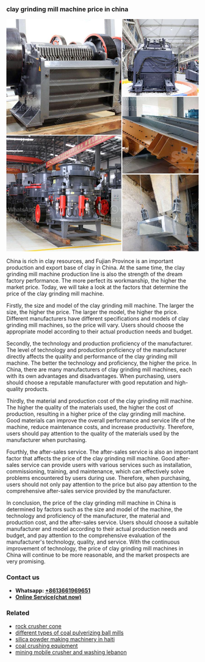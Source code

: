 <h3>clay grinding mill machine price in china</h3><img src='1708497356.jpg' alt=''><p>China is rich in clay resources, and Fujian Province is an important production and export base of clay in China. At the same time, the clay grinding mill machine production line is also the strength of the dream factory performance. The more perfect its workmanship, the higher the market price. Today, we will take a look at the factors that determine the price of the clay grinding mill machine.</p><p>Firstly, the size and model of the clay grinding mill machine. The larger the size, the higher the price. The larger the model, the higher the price. Different manufacturers have different specifications and models of clay grinding mill machines, so the price will vary. Users should choose the appropriate model according to their actual production needs and budget.</p><p>Secondly, the technology and production proficiency of the manufacturer. The level of technology and production proficiency of the manufacturer directly affects the quality and performance of the clay grinding mill machine. The better the technology and proficiency, the higher the price. In China, there are many manufacturers of clay grinding mill machines, each with its own advantages and disadvantages. When purchasing, users should choose a reputable manufacturer with good reputation and high-quality products.</p><p>Thirdly, the material and production cost of the clay grinding mill machine. The higher the quality of the materials used, the higher the cost of production, resulting in a higher price of the clay grinding mill machine. Good materials can improve the overall performance and service life of the machine, reduce maintenance costs, and increase productivity. Therefore, users should pay attention to the quality of the materials used by the manufacturer when purchasing.</p><p>Fourthly, the after-sales service. The after-sales service is also an important factor that affects the price of the clay grinding mill machine. Good after-sales service can provide users with various services such as installation, commissioning, training, and maintenance, which can effectively solve problems encountered by users during use. Therefore, when purchasing, users should not only pay attention to the price but also pay attention to the comprehensive after-sales service provided by the manufacturer.</p><p>In conclusion, the price of the clay grinding mill machine in China is determined by factors such as the size and model of the machine, the technology and proficiency of the manufacturer, the material and production cost, and the after-sales service. Users should choose a suitable manufacturer and model according to their actual production needs and budget, and pay attention to the comprehensive evaluation of the manufacturer's technology, quality, and service. With the continuous improvement of technology, the price of clay grinding mill machines in China will continue to be more reasonable, and the market prospects are very promising.</p><h3>Contact us</h3><ul><li><strong>Whatsapp:&nbsp;<a href="https://wa.me/8613661969651">+8613661969651</a></strong></li><li><a href="https://swt.shibang-china.com/?git&amp;zhl&amp;clay grinding mill machine price in china"><strong>Online Service(chat now)</strong></a></li></ul><h3>Related</h3><ul><li><a href='rock crusher cone.md'>rock crusher cone</a></li><li><a href='different types of coal pulverizing ball mills.md'>different types of coal pulverizing ball mills</a></li><li><a href='silica powder making machinery in haiti.md'>silica powder making machinery in haiti</a></li><li><a href='coal crushing equipment.md'>coal crushing equipment</a></li><li><a href='mining mobile crusher and washing lebanon.md'>mining mobile crusher and washing lebanon</a></li></ul>